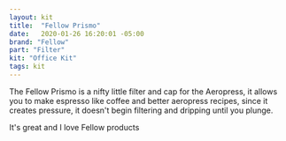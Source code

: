 ```yaml
---
layout: kit
title:  "Fellow Prismo"
date:   2020-01-26 16:20:01 -05:00
brand: "Fellow"
part: "Filter"
kit: "Office Kit"
tags: kit
---
```


The Fellow Prismo is a nifty little filter and cap for the Aeropress, it allows you to make espresso like coffee and better aeropress recipes, since it creates pressure, it doesn't begin filtering and dripping until you plunge.

It's great and I love Fellow products